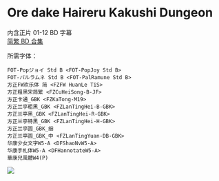 # Ore dake Haireru Kakushi Dungeon

内含正片 01-12 BD 字幕  
[简繁 BD 合集](https://github.com/Nekomoekissaten-SUB/Nekomoekissaten-Storage/releases/download/subtitle_pkg/Kakushidungeon_BD_zho.7z)

所需字体：
```
FOT-Popジョイ Std B <FOT-PopJoy Std B>
FOT-パルラムネ Std B <FOT-PalRamune Std B>
方正FW欢乐体 简 <FZFW HuanLe TiS>
方正粗黑宋简繁 <FZCuHeiSong-B-JF>
方正卡通_GBK <FZKaTong-M19>
方正兰亭粗黑_GBK <FZLanTingHei-B-GBK>
方正兰亭黑_GBK <FZLanTingHei-R-GBK>
方正兰亭特黑_GBK <FZLanTingHei-H-GBK>
方正兰亭圆_GBK_细
方正兰亭圆_GBK_中 <FZLanTingYuan-DB-GBK>
华康少女文字W5-A <DFShaoNvW5-A>
华康手札体W5-A <DFHannotateW5-A>
華康兒風體W4(P)
```

![](https://nekomoe.pages.dev/images/2021-01/kakushidungeon.png)